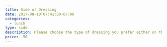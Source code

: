 ```yaml
---
title: Side of Dressing
date: 2017-08-10T07:41:50-07:00
categories:
  - lunch
type: side
description: Please choose the type of dressing you prefer either on the comments or in the menu choices. Thank you.
price: .50
---
```

